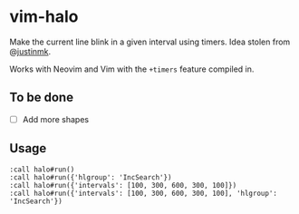 # vim-halo

Make the current line blink in a given interval using timers. Idea stolen from
@[justinmk](https://github.com/justinmk).

Works with Neovim and Vim with the `+timers` feature compiled in.

## To be done

- [ ] Add more shapes

## Usage

```
:call halo#run()
:call halo#run({'hlgroup': 'IncSearch'})
:call halo#run({'intervals': [100, 300, 600, 300, 100]})
:call halo#run({'intervals': [100, 300, 600, 300, 100], 'hlgroup': 'IncSearch'})
```
